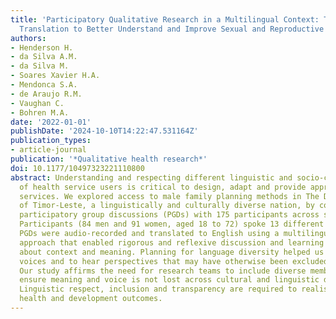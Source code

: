 ```yaml
---
title: 'Participatory Qualitative Research in a Multilingual Context: The Use of Panel
  Translation to Better Understand and Improve Sexual and Reproductive Health in Timor-Leste'
authors:
- Henderson H.
- da Silva A.M.
- da Silva M.
- Soares Xavier H.A.
- Mendonca S.A.
- de Araujo R.M.
- Vaughan C.
- Bohren M.A.
date: '2022-01-01'
publishDate: '2024-10-10T14:22:47.531164Z'
publication_types:
- article-journal
publication: '*Qualitative health research*'
doi: 10.1177/10497323221110800
abstract: Understanding and respecting different linguistic and socio-cultural needs
  of health service users is critical to design, adapt and provide appropriate health
  services. We explored access to male family planning methods in The Democratic Republic
  of Timor-Leste, a linguistically and culturally diverse nation, by conducting 14
  participatory group discussions (PGDs) with 175 participants across seven municipalities.
  Participants (84 men and 91 women, aged 18 to 72) spoke 13 different languages.
  PGDs were audio-recorded and translated to English using a multilingual panel translation
  approach that enabled rigorous and reflexive discussion and learning between researchers
  about context and meaning. Planning for language diversity helped us to centre participant
  voices and to hear perspectives that may have otherwise been excluded or misrepresented.
  Our study affirms the need for research teams to include diverse members who help
  ensure meaning and voice is not lost across cultural and linguistic differences.
  Linguistic respect, inclusion and transparency are required to realise improved
  health and development outcomes.
---
```

